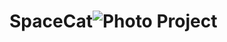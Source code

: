 # SpaceCat![Photo Project](https://user-images.githubusercontent.com/69921196/182163201-c0a2caf2-1ebe-4935-afe6-bbdd209b4ed3.jpeg)
